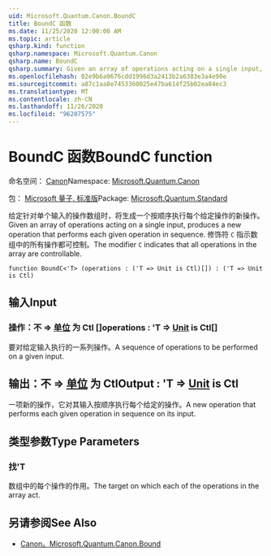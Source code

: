 ```yaml
---
uid: Microsoft.Quantum.Canon.BoundC
title: BoundC 函数
ms.date: 11/25/2020 12:00:00 AM
ms.topic: article
qsharp.kind: function
qsharp.namespace: Microsoft.Quantum.Canon
qsharp.name: BoundC
qsharp.summary: Given an array of operations acting on a single input, produces a new operation that performs each given operation in sequence. The modifier `C` indicates that all operations in the array are controllable.
ms.openlocfilehash: 02e9b6a9676cdd1996d3a2413b2a6383e3a4e90e
ms.sourcegitcommit: a87c1aa8e7453360025e47ba614f25b02ea84ec3
ms.translationtype: MT
ms.contentlocale: zh-CN
ms.lasthandoff: 11/26/2020
ms.locfileid: "96207575"
---
```

# <a name="boundc-function"></a><span data-ttu-id="69c7a-102">BoundC 函数</span><span class="sxs-lookup"><span data-stu-id="69c7a-102">BoundC function</span></span>

<span data-ttu-id="69c7a-103">命名空间： [Canon](xref:Microsoft.Quantum.Canon)</span><span class="sxs-lookup"><span data-stu-id="69c7a-103">Namespace: [Microsoft.Quantum.Canon](xref:Microsoft.Quantum.Canon)</span></span>

<span data-ttu-id="69c7a-104">包： [Microsoft 量子. 标准版](https://nuget.org/packages/Microsoft.Quantum.Standard)</span><span class="sxs-lookup"><span data-stu-id="69c7a-104">Package: [Microsoft.Quantum.Standard](https://nuget.org/packages/Microsoft.Quantum.Standard)</span></span>


<span data-ttu-id="69c7a-105">给定针对单个输入的操作数组时，将生成一个按顺序执行每个给定操作的新操作。</span><span class="sxs-lookup"><span data-stu-id="69c7a-105">Given an array of operations acting on a single input, produces a new operation that performs each given operation in sequence.</span></span>
<span data-ttu-id="69c7a-106">修饰符 `C` 指示数组中的所有操作都可控制。</span><span class="sxs-lookup"><span data-stu-id="69c7a-106">The modifier `C` indicates that all operations in the array are controllable.</span></span>

```qsharp
function BoundC<'T> (operations : ('T => Unit is Ctl)[]) : ('T => Unit is Ctl)
```


## <a name="input"></a><span data-ttu-id="69c7a-107">输入</span><span class="sxs-lookup"><span data-stu-id="69c7a-107">Input</span></span>

### <a name="operations--t--unit--is-ctl"></a><span data-ttu-id="69c7a-108">操作：不 => [单位](xref:microsoft.quantum.lang-ref.unit)  为 Ctl []</span><span class="sxs-lookup"><span data-stu-id="69c7a-108">operations : 'T => [Unit](xref:microsoft.quantum.lang-ref.unit)  is Ctl[]</span></span>

<span data-ttu-id="69c7a-109">要对给定输入执行的一系列操作。</span><span class="sxs-lookup"><span data-stu-id="69c7a-109">A sequence of operations to be performed on a given input.</span></span>



## <a name="output--t--unit--is-ctl"></a><span data-ttu-id="69c7a-110">输出：不 => [单位](xref:microsoft.quantum.lang-ref.unit)  为 Ctl</span><span class="sxs-lookup"><span data-stu-id="69c7a-110">Output : 'T => [Unit](xref:microsoft.quantum.lang-ref.unit)  is Ctl</span></span>

<span data-ttu-id="69c7a-111">一项新的操作，它对其输入按顺序执行每个给定的操作。</span><span class="sxs-lookup"><span data-stu-id="69c7a-111">A new operation that performs each given operation in sequence on its input.</span></span>

## <a name="type-parameters"></a><span data-ttu-id="69c7a-112">类型参数</span><span class="sxs-lookup"><span data-stu-id="69c7a-112">Type Parameters</span></span>

### <a name="t"></a><span data-ttu-id="69c7a-113">找</span><span class="sxs-lookup"><span data-stu-id="69c7a-113">'T</span></span>

<span data-ttu-id="69c7a-114">数组中的每个操作的作用。</span><span class="sxs-lookup"><span data-stu-id="69c7a-114">The target on which each of the operations in the array act.</span></span>

## <a name="see-also"></a><span data-ttu-id="69c7a-115">另请参阅</span><span class="sxs-lookup"><span data-stu-id="69c7a-115">See Also</span></span>

- [<span data-ttu-id="69c7a-116">Canon。</span><span class="sxs-lookup"><span data-stu-id="69c7a-116">Microsoft.Quantum.Canon.Bound</span></span>](xref:Microsoft.Quantum.Canon.Bound)